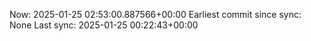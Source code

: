Now: 2025-01-25 02:53:00.887566+00:00 Earliest commit since sync: None Last sync: 2025-01-25 00:22:43+00:00
